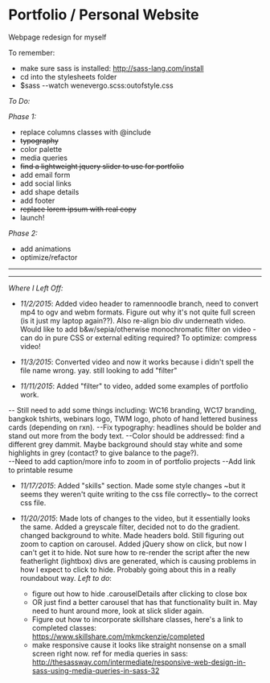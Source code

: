 # Portfolio / Personal Website
Webpage redesign for myself

To remember:
- make sure sass is installed: http://sass-lang.com/install
- cd into the stylesheets folder
- $sass --watch wenevergo.scss:outofstyle.css

*To Do:*

*Phase 1:*
- replace columns classes with @include
- ~~typography~~
- color palette
- media queries 
- ~~find a lightweight jquery slider to use for portfolio~~
- add email form
- add social links
- add shape details
- add footer
- ~~replace lorem ipsum with real copy~~
- launch!

*Phase 2:*
- add animations
- optimize/refactor

--------------
--------------

*Where I Left Off:*
- *11/2/2015*: Added video header to ramennoodle branch, need to convert mp4 to ogv and webm formats. Figure out why it's not quite full screen (is it just my laptop again??). Also re-align bio div underneath video. Would like to add b&w/sepia/otherwise monochromatic filter on video - can do in pure CSS or external editing required? To optimize: compress video!

- *11/3/2015*: Converted video and now it works because i didn't spell the file name wrong. yay. still looking to add "filter"

- *11/11/2015*: Added "filter" to video, added some examples of portfolio work. 

-- Still need to add some things including: WC16 branding, WC17 branding, bangkok tshirts, webinars logo, TWM logo, photo of hand lettered business cards (depending on rxn). 
--Fix typography: headlines should be bolder and stand out more from the body text. 
--Color should be addressed: find a different grey dammit. Maybe background should stay white and some highlights in grey (contact? to give balance to the page?).  
--Need to add caption/more info to zoom in of portfolio projects
--Add link to printable resume 

- *11/17/2015*: Added "skills" section. Made some style changes ~but it seems they weren't quite writing to the css file correctly~ to the correct css file. 

- *11/20/2015*: Made lots of changes to the video, but it essentially looks the same. Added a greyscale filter, decided not to do the gradient. changed background to white. Made headers bold. Still figuring out zoom to caption on carousel. Added jQuery show on click, but now I can't get it to hide. Not sure how to re-render the script after the new featherlight (lightbox) divs are generated, which is causing problems in how I expect to click to hide. Probably going about this in a really roundabout way.
	_Left to do_:
	- figure out how to hide .carouselDetails after clicking to close box
	- OR just find a better carousel that has that functionality built in. May need to hunt around more, look at slick slider again.
	- Figure out how to incorporate skillshare classes, here's a link to completed classes: https://www.skillshare.com/mkmckenzie/completed
	- make responsive cause it looks like straight nonsense on a small screen right now. ref for media queries in sass: http://thesassway.com/intermediate/responsive-web-design-in-sass-using-media-queries-in-sass-32
